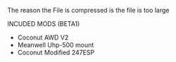 The reason the File is compressed is the file is too large

INCUDED MODS (BETA1)
- Coconut AWD V2
- Meanwell Uhp-500 mount
- Coconut Modified 247ESP
